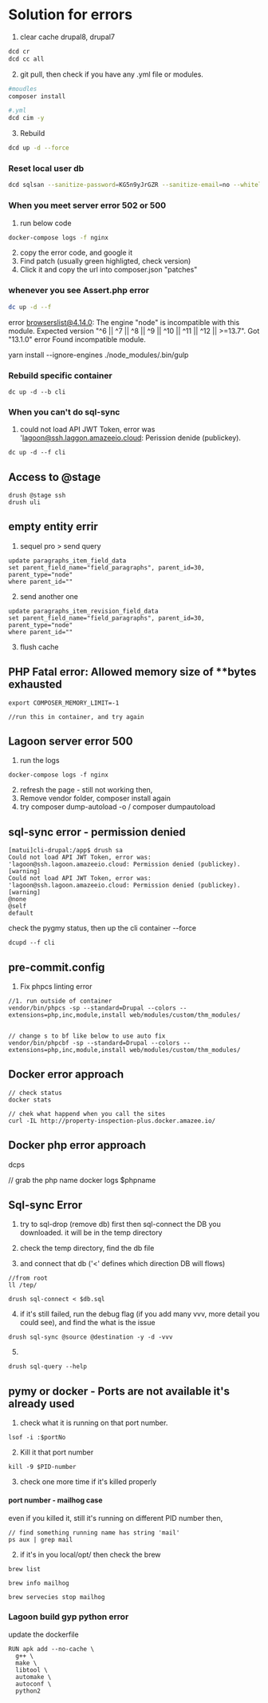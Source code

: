 
# Solution for errors

1. clear cache drupal8, drupal7

```zsh
dcd cr
dcd cc all
```

2. git pull, then check if you have any .yml file or modules.

```zsh
#moudles
composer install

#.yml
dcd cim -y
```

3. Rebuild

```zsh
dcd up -d --force
```

### Reset local user db

```zsh
dcd sqlsan --sanitize-password=KG5n9yJrGZR --sanitize-email=no --whitelist-fields=field_lms_client_id,field_real_email
```

### When you meet server error 502 or 500

1. run below code
```zsh
docker-compose logs -f nginx
```
2. copy the error code, and google it
3. Find patch (usually green highligted, check version)
4. Click it and copy the url into composer.json "patches"

### whenever you see Assert.php error
```zsh
dc up -d --f
```

error browserslist@4.14.0: The engine "node" is incompatible with this module. Expected version "^6 || ^7 || ^8 || ^9 || ^10 || ^11 || ^12 || >=13.7". Got "13.1.0"
error Found incompatible module.


yarn install --ignore-engines
./node_modules/.bin/gulp


### Rebuild specific container
`
 dc up -d --b cli
`


### When you can't do sql-sync
1. could not load API JWT Token, error was 'lagoon@ssh.laggon.amazeeio.cloud: Perission denide (publickey).

```
dc up -d --f cli
```
## Access to @stage
```
drush @stage ssh
drush uli
```


## empty entity errir
1. sequel pro > send query
```
update paragraphs_item_field_data
set parent_field_name="field_paragraphs", parent_id=30, parent_type="node"
where parent_id=""
```
2. send another one
```
update paragraphs_item_revision_field_data
set parent_field_name="field_paragraphs", parent_id=30, parent_type="node"
where parent_id="" 
```

3. flush cache


## PHP Fatal error:  Allowed memory size of **bytes exhausted
```
export COMPOSER_MEMORY_LIMIT=-1

//run this in container, and try again
```


## Lagoon server error 500
1. run the logs
```
docker-compose logs -f nginx
```
2. refresh the page - still not working then,
3. Remove vendor folder, composer install again 
4. try composer dump-autoload -o / composer dumpautoload


## sql-sync error - permission denied
```
[matui]cli-drupal:/app$ drush sa
Could not load API JWT Token, error was: 'lagoon@ssh.lagoon.amazeeio.cloud: Permission denied (publickey).                                                                                               [warning]
Could not load API JWT Token, error was: 'lagoon@ssh.lagoon.amazeeio.cloud: Permission denied (publickey).                                                                                               [warning]
@none
@self
default
```
check the pygmy status,
then up the cli container --force
```
dcupd --f cli
```


## pre-commit.config
1. Fix phpcs linting error
```
//1. run outside of container
vendor/bin/phpcs -sp --standard=Drupal --colors --extensions=php,inc,module,install web/modules/custom/thm_modules/


// change s to bf like below to use auto fix
vendor/bin/phpcbf -sp --standard=Drupal --colors --extensions=php,inc,module,install web/modules/custom/thm_modules/
```


## Docker error approach
```
// check status
docker stats

// chek what happend when you call the sites
curl -IL http://property-inspection-plus.docker.amazee.io/  
```

## Docker php error approach


dcps

// grab the php name
docker logs $phpname


## Sql-sync Error 

1. try to sql-drop (remove db) first then sql-connect the DB you downloaded. it will be in the temp directory

2. check the temp directory, find the db file
3. and connect that db ('<' defines which direction DB will flows)
```
//from root
ll /tep/ 

drush sql-connect < $db.sql
```
4. if it's still failed, run the debug flag (if you add many vvv, more detail you could see), and find the what is the issue
```
drush sql-sync @source @destination -y -d -vvv
``` 
5.  
```
drush sql-query --help
```


## pymy or docker - Ports are not available it's already used

1. check what it is running on that port number.
```
lsof -i :$portNo
```

2. Kill it that port number
```
kill -9 $PID-number
```

3. check one more time if it's killed properly


#### port number - mailhog case
even if you killed it, still it's running on different PID number then, 
```
// find something running name has string 'mail'
ps aux | grep mail 
```
2. if it's in you local/opt/ then check the brew
```
brew list

brew info mailhog

brew servecies stop mailhog
```


### Lagoon build gyp python error
update the dockerfile

```
RUN apk add --no-cache \
  g++ \
  make \
  libtool \
  automake \
  autoconf \
  python2

```